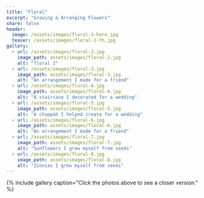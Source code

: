 ```yaml
---
title: "Floral"
excerpt: "Growing & Arranging Flowers"
share: false
header:
  image: /assets/images/floral-1-hero.jpg
  teaser: /assets/images/floral-1-th.jpg
gallery:
  - url: /assets/images/floral-2.jpg
    image_path: assets/images/floral-2.jpg
    alt: "floral 2"
  - url: /assets/images/floral-3.jpg
    image_path: assets/images/floral-3.jpg
    alt: "An arrangement I made for a friend"
  - url: /assets/images/floral-4.jpg
    image_path: assets/images/floral-4.jpg
    alt: "A staircase I decorated for a wedding"
  - url: /assets/images/floral-5.jpg
    image_path: assets/images/floral-5.jpg
    alt: "A chuppah I helped create for a wedding"
  - url: /assets/images/floral-6.jpg
    image_path: assets/images/floral-6.jpg
    alt: "An arrangement I made for a friend"
  - url: /assets/images/floral-7.jpg
    image_path: assets/images/floral-7.jpg
    alt: "Sunflowers I grew myself from seeds"
  - url: /assets/images/floral-8.jpg
    image_path: assets/images/floral-8.jpg
    alt: "Zinnias I grew myself from seeds"
---
```



{% include gallery caption="Click the photos above to see a closer version." %}
